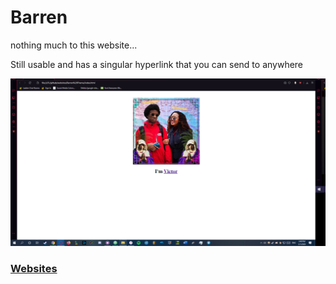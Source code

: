 # Barren

nothing much to this website...

Still usable and has a singular  hyperlink that you can send to anywhere

![website](website.png)

### [Websites](https://github.com/Vaporjawn/websites)
